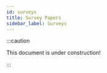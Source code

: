```yaml
---
id: surveys
title: Survey Papers
sidebar_label: Surveys
---
```


:::caution

This document is under construction!

:::
